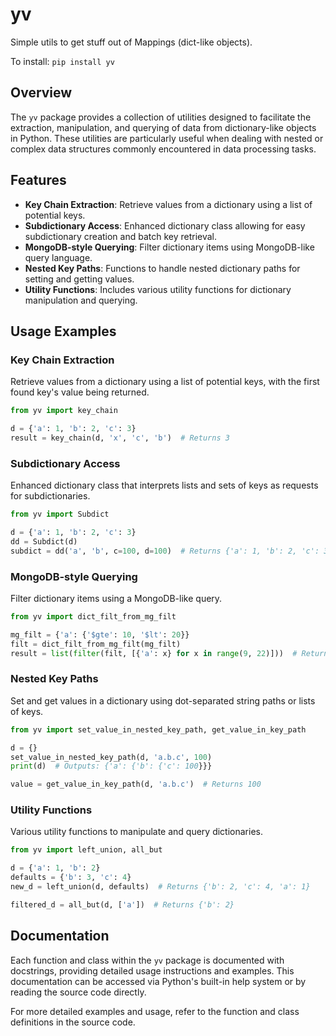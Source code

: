 # yv
Simple utils to get stuff out of Mappings (dict-like objects).

To install:	```pip install yv```

## Overview
The `yv` package provides a collection of utilities designed to facilitate the extraction, manipulation, and querying of data from dictionary-like objects in Python. These utilities are particularly useful when dealing with nested or complex data structures commonly encountered in data processing tasks.

## Features
- **Key Chain Extraction**: Retrieve values from a dictionary using a list of potential keys.
- **Subdictionary Access**: Enhanced dictionary class allowing for easy subdictionary creation and batch key retrieval.
- **MongoDB-style Querying**: Filter dictionary items using MongoDB-like query language.
- **Nested Key Paths**: Functions to handle nested dictionary paths for setting and getting values.
- **Utility Functions**: Includes various utility functions for dictionary manipulation and querying.

## Usage Examples

### Key Chain Extraction
Retrieve values from a dictionary using a list of potential keys, with the first found key's value being returned.
```python
from yv import key_chain

d = {'a': 1, 'b': 2, 'c': 3}
result = key_chain(d, 'x', 'c', 'b')  # Returns 3
```

### Subdictionary Access
Enhanced dictionary class that interprets lists and sets of keys as requests for subdictionaries.
```python
from yv import Subdict

d = {'a': 1, 'b': 2, 'c': 3}
dd = Subdict(d)
subdict = dd('a', 'b', c=100, d=100)  # Returns {'a': 1, 'b': 2, 'c': 3, 'd': 100}
```

### MongoDB-style Querying
Filter dictionary items using a MongoDB-like query.
```python
from yv import dict_filt_from_mg_filt

mg_filt = {'a': {'$gte': 10, '$lt': 20}}
filt = dict_filt_from_mg_filt(mg_filt)
result = list(filter(filt, [{'a': x} for x in range(9, 22)]))  # Returns [{'a': 10}, {'a': 15}]
```

### Nested Key Paths
Set and get values in a dictionary using dot-separated string paths or lists of keys.
```python
from yv import set_value_in_nested_key_path, get_value_in_key_path

d = {}
set_value_in_nested_key_path(d, 'a.b.c', 100)
print(d)  # Outputs: {'a': {'b': {'c': 100}}}

value = get_value_in_key_path(d, 'a.b.c')  # Returns 100
```

### Utility Functions
Various utility functions to manipulate and query dictionaries.
```python
from yv import left_union, all_but

d = {'a': 1, 'b': 2}
defaults = {'b': 3, 'c': 4}
new_d = left_union(d, defaults)  # Returns {'b': 2, 'c': 4, 'a': 1}

filtered_d = all_but(d, ['a'])  # Returns {'b': 2}
```

## Documentation
Each function and class within the `yv` package is documented with docstrings, providing detailed usage instructions and examples. This documentation can be accessed via Python's built-in help system or by reading the source code directly.

For more detailed examples and usage, refer to the function and class definitions in the source code.